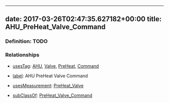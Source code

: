 
---
date: 2017-03-26T02:47:35.627182+00:00
title: AHU_PreHeat_Valve_Command
---
### Definition: TODO

### Relationships

* [usesTag](https://brickschema.org/schema/1.0/BrickFrame#usesTag): [AHU](https://brickschema.org/schema/1.0/BrickTag#AHU), [Valve](https://brickschema.org/schema/1.0/BrickTag#Valve), [PreHeat](https://brickschema.org/schema/1.0/BrickTag#PreHeat), [Command](https://brickschema.org/schema/1.0/BrickTag#Command)

* [label](http://www.w3.org/2000/01/rdf-schema#label): AHU PreHeat Valve Command

* [usesMeasurement](https://brickschema.org/schema/1.0/BrickFrame#usesMeasurement): [PreHeat_Valve](https://brickschema.org/schema/1.0/Brick#PreHeat_Valve)

* [subClassOf](http://www.w3.org/2000/01/rdf-schema#subClassOf): [PreHeat_Valve_Command](https://brickschema.org/schema/1.0/Brick#PreHeat_Valve_Command)
